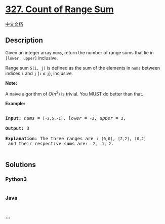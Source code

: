 # [327. Count of Range Sum](https://leetcode.com/problems/count-of-range-sum)

[中文文档](/solution/0300-0399/0327.Count%20of%20Range%20Sum/README.md)

## Description
<p>Given an integer array <code>nums</code>, return the number of range sums that lie in <code>[lower, upper]</code> inclusive.<br />

Range sum <code>S(i, j)</code> is defined as the sum of the elements in <code>nums</code> between indices <code>i</code> and <code>j</code> (<code>i</code> &le; <code>j</code>), inclusive.</p>



<p><b>Note:</b><br />

A naive algorithm of <i>O</i>(<i>n</i><sup>2</sup>) is trivial. You MUST do better than that.</p>



<p><b>Example:</b></p>



<pre>

<strong>Input: </strong><i>nums</i> = <code>[-2,5,-1]</code>, <i>lower</i> = <code>-2</code>, <i>upper</i> = <code>2</code>,

<strong>Output: </strong>3 

<strong>Explanation: </strong>The three ranges are : <code>[0,0]</code>, <code>[2,2]</code>, <code>[0,2]</code> and their respective sums are: <code>-2, -1, 2</code>.

</pre>


## Solutions


<!-- tabs:start -->

### **Python3**

```python

```

### **Java**

```java

```

### **...**
```

```

<!-- tabs:end -->